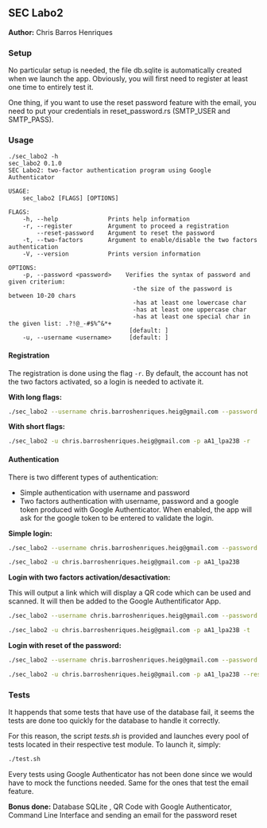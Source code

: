 ## SEC Labo2



**Author:** Chris Barros Henriques



### Setup

No particular setup is needed, the file db.sqlite is automatically created when we launch the app. Obviously, you will first need to register at least one time to entirely test it.

One thing, if you want to use the reset password feature with the email, you need to put your credentials in reset_password.rs (SMTP_USER and SMTP_PASS). 



### Usage

```
./sec_labo2 -h
sec_labo2 0.1.0
SEC Labo2: two-factor authentication program using Google Authenticator

USAGE:
    sec_labo2 [FLAGS] [OPTIONS]

FLAGS:
    -h, --help              Prints help information
    -r, --register          Argument to proceed a registration
        --reset-password    Argument to reset the password
    -t, --two-factors       Argument to enable/disable the two factors authentication
    -V, --version           Prints version information

OPTIONS:
    -p, --password <password>    Verifies the syntax of password and given criterium:
                                   -the size of the password is between 10-20 chars
                                   -has at least one lowercase char
                                   -has at least one uppercase char
                                   -has at least one special char in the given list: .?!@_-#$%^&*+
                                  [default: ]
    -u, --username <username>     [default: ]
```



#### Registration

The registration is done using the flag `-r`. By default, the account has not the two factors activated, so a login is needed to activate it.

**With long flags:**

```bash
./sec_labo2 --username chris.barroshenriques.heig@gmail.com --password aA1_lpa23B --register
```

**With short flags:**

```bash
./sec_labo2 -u chris.barroshenriques.heig@gmail.com -p aA1_lpa23B -r
```



#### Authentication

There is two different types of authentication:

- Simple authentication with username and password
- Two factors authentication with username, password and a google token produced with Google Authenticator. When enabled, the app will ask for the google token to be entered to validate the login.



**Simple login:**

```bash
./sec_labo2 --username chris.barroshenriques.heig@gmail.com --password aA1_lpa23B
```

```bash
./sec_labo2 -u chris.barroshenriques.heig@gmail.com -p aA1_lpa23B
```



**Login with two factors activation/desactivation:**

This will output a link which will display a QR code which can be used and scanned. It will then be added to the Google Authentificator App.

```bash
./sec_labo2 --username chris.barroshenriques.heig@gmail.com --password aA1_lpa23B --two_factors
```

```bash
./sec_labo2 -u chris.barroshenriques.heig@gmail.com -p aA1_lpa23B -t
```



**Login with reset of the password:**

```bash
./sec_labo2 --username chris.barroshenriques.heig@gmail.com --password aA1_lpa23B --reset_password
```

```bash
./sec_labo2 -u chris.barroshenriques.heig@gmail.com -p aA1_lpa23B --reset_password
```



### Tests

It happends that some tests that have use of the database fail, it seems the tests are done too quickly for the database to handle it correctly.

For this reason, the script *tests.sh* is provided and launches every pool of tests located in their respective test module. To launch it, simply: 

```bash
./test.sh
```



Every tests using Google Authenticator has not been done since we would have to mock the functions needed. Same for the ones that test the email feature.





**Bonus done:** Database SQLite , QR Code with Google Authenticator, Command Line Interface and sending an email for the password reset